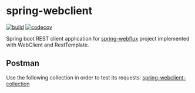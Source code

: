 # spring-webclient
[![build](https://github.com/schambeck/spring-webclient/actions/workflows/maven-publish.yml/badge.svg)](https://github.com/schambeck/spring-webclient/actions/workflows/maven-publish.yml)
[![codecov](https://codecov.io/gh/schambeck/spring-webclient/branch/main/graph/badge.svg?token=9UVBTN8G7G)](https://codecov.io/gh/schambeck/spring-webclient)

Spring boot REST client application for [spring-webflux](https://github.com/schambeck/spring-webflux) project implemented with WebClient and RestTemplate.

## Postman
Use the following collection in order to test its requests:
[spring-webclient-collection](https://www.postman.com/mschambeck/workspace/spring-webflux/collection/488527-601c05bf-8e6c-4397-9fc5-c094b89fd0f2)
